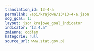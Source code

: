 ```yaml
---
translation_id: 13-4-a
permalink: /api/krajowe/13/13-4-a.json
sdg_goal: 13
layout: json_krajowe_goal_indicator
indicator: "13.4.a"
zmienne: ogółem
kategorie: null
source_url: www.stat.gov.pl
---
```

